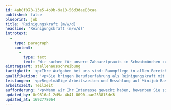 ```yaml
---
id: 4ab8f073-13e5-4b9b-9a13-56d3dae83caa
published: false
blueprint: job
title: 'Reinigungskraft (m/w/d)'
headline: 'Reinigungskraft (m/w/d)'
introtext:
  -
    type: paragraph
    content:
      -
        type: text
        text: 'Wir suchen für unsere Zahnarztpraxis in Schwabmünchen zum 01.10.2021 (oder später) eine zuverlässige Reinigungskraft (m/w/d) auf Minijob-Basis.'
eintragsart: stellenausschreibung
taetigkeit: '<p>Ihre Aufgaben bei uns sind: Raumpflege in allen Bereichen unserer Praxis (Patienten-, Behandlungsräume, Büro, Aufenthaltsraum, Toiletten).</p>'
qualifikation: '<p>Sie bringen Berufserfahrung als Reinigungskraft mit – gerne in einer Arztpraxis.<br>Außerdem sind Sie zuverlässig und motiviert.</p>'
leistungen: '<p>Regelmäßige Arbeitszeiten und Bezahlung auf Minijob-Basis.</p>'
arbeitszeit: Teilzeit
aufforderung: '<p>Wenn wir Ihr Interesse geweckt haben, bewerben Sie sich gerne schriftlich oder per E-Mail.</p>'
updated_by: 8c9816a1-2d9a-4b41-8090-aae253815de3
updated_at: 1692778064
---
```

